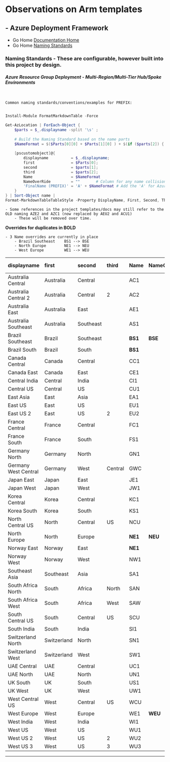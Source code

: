 #  Observations on Arm templates # 

## - Azure Deployment Framework ## 
- Go Home [Documentation Home](./ARM.md)
- Go Home [Naming Standards](./Naming_Standards.md)

### Naming Standards - These are configurable, however built into this project by design.

#### *Azure Resource Group Deployment - Multi-Region/Multi-Tier Hub/Spoke Environments*
<br/>


    Common naming standards/conventions/examples for PREFIX:

```powershell

Install-Module FormatMarkdownTable -Force

Get-AzLocation | ForEach-Object {
    $parts = $_.displayname -split '\s' ;
    
    # Build the Naming Standard based on the name parts
    $NameFormat = $($Parts[0][0] + $Parts[1][0] ) + $(if ($parts[2]) { $parts[2][0] }else { 1 })
    
    [pscustomobject]@{
        displayname          = $_.displayname; 
        first                = $Parts[0]; 
        second               = $parts[1]; 
        third                = $parts[2]; 
        Name                 = $NameFormat
        NameOverRide         = ""       # Column for any name collisions to create "manual" override
        'FinalName (PREFIX)' = 'A' + $NameFormat # Add the 'A' for Azure to the front of the Name
    } 
} | Sort-Object name | 
Format-MarkdownTableTableStyle -Property DisplayName, First, Second, Third, Name, Name, NameOverRide, 'FinalName (Prefix)'

```

    - Some references in the project templates/docs may still refer to the OLD naming AZE2 and AZC1 (now replaced by AEU2 and ACU1)
        - These will be removed over time.

**Overrides for duplicates in BOLD**

    - 3 Name overrides are currently in place
        - Brazil Southeast    BS1 --> BSE
        - North Europe        NE1 --> NEU
        - West Europe         WE1 --> WEU


|displayname|first|second|third|Name|NameOverRide|FinalName (Prefix)|
|:--|:--|:--|:--|:--|:--|:--|
|Australia Central|Australia|Central||AC1||AAC1|
|Australia Central 2|Australia|Central|2|AC2||AAC2|
|Australia East|Australia|East||AE1||AAE1|
|Australia Southeast|Australia|Southeast||AS1||AAS1|
|Brazil Southeast|Brazil|Southeast||**BS1**|**BSE**|ABSE|
|Brazil South|Brazil|South||**BS1**||ABS1|
|Canada Central|Canada|Central||CC1||ACC1|
|Canada East|Canada|East||CE1||ACE1|
|Central India|Central|India||CI1||ACI1|
|Central US|Central|US||CU1||ACU1|
|East Asia|East|Asia||EA1||AEA1|
|East US|East|US||EU1||AEU1|
|East US 2|East|US|2|EU2||AEU2|
|France Central|France|Central||FC1||AFC1|
|France South|France|South||FS1||AFS1|
|Germany North|Germany|North||GN1||AGN1|
|Germany West Central|Germany|West|Central|GWC||AGWC|
|Japan East|Japan|East||JE1||AJE1|
|Japan West|Japan|West||JW1||AJW1|
|Korea Central|Korea|Central||KC1||AKC1|
|Korea South|Korea|South||KS1||AKS1|
|North Central US|North|Central|US|NCU||ANCU|
|North Europe|North|Europe||**NE1**|**NEU**|ANEU|
|Norway East|Norway|East||**NE1**||ANE1|
|Norway West|Norway|West||NW1||ANW1|
|Southeast Asia|Southeast|Asia||SA1||ASA1|
|South Africa North|South|Africa|North|SAN||ASAN|
|South Africa West|South|Africa|West|SAW||ASAW|
|South Central US|South|Central|US|SCU||ASCU|
|South India|South|India||SI1||ASI1|
|Switzerland North|Switzerland|North||SN1||ASN1|
|Switzerland West|Switzerland|West||SW1||ASW1|
|UAE Central|UAE|Central||UC1||AUC1|
|UAE North|UAE|North||UN1||AUN1|
|UK South|UK|South||US1||AUS1|
|UK West|UK|West||UW1||AUW1|
|West Central US|West|Central|US|WCU||AWCU|
|West Europe|West|Europe||WE1|**WEU**|AWEU|
|West India|West|India||WI1||AWI1|
|West US|West|US||WU1||AWU1|
|West US 2|West|US|2|WU2||AWU2|
|West US 3|West|US|3|WU3||AWU3|


---
